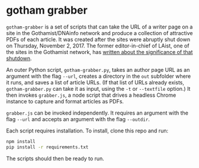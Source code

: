 # gotham grabber

`gotham-grabber` is a set of scripts that can take the URL of a writer page on a site in the Gothamist/DNAinfo network and produce a collection of attractive PDFs of each article. It was created after the sites were abruptly shut down on Thursday, November 2, 2017. The former editor-in-chief of LAist, one of the sites in the Gothamist network, has [written about the significance of that shutdown](https://www.citylab.com/life/2017/11/gothamist-dnainfo-joe-ricketts-shutdown/545069/).

An outer Python script, `gotham-grabber.py`, takes an author page URL as an argument with the flag `--url`, creates a directory in the `out` subfolder where it runs, and saves a list of article URLs. (If that list of URLs already exists, `gotham-grabber.py` can take it as input, using the `-t` or `--textfile` option.) It then invokes `grabber.js`, a node script that drives a headless Chrome instance to capture and format articles as PDFs.

`grabber.js` can be invoked independently. It requires an argument with the flag `--url` and accepts an argument with the flag `--outdir`.

Each script requires installation. To install, clone this repo and run:

```bash
npm install
pip install -r requirements.txt
```

The scripts should then be ready to run.
